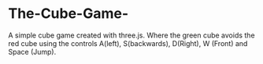 # The-Cube-Game-
A simple cube game created with three.js. Where the green cube avoids the red cube using the controls A(left), S(backwards), D(Right), W (Front) and Space (Jump).
